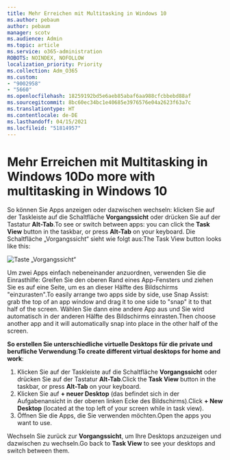 ```yaml
---
title: Mehr Erreichen mit Multitasking in Windows 10
ms.author: pebaum
author: pebaum
manager: scotv
ms.audience: Admin
ms.topic: article
ms.service: o365-administration
ROBOTS: NOINDEX, NOFOLLOW
localization_priority: Priority
ms.collection: Adm_O365
ms.custom:
- "9002958"
- "5660"
ms.openlocfilehash: 18259192bd5e6aeb85abaf6aa988cfcbbebd88af
ms.sourcegitcommit: 8bc60ec34bc1e40685e3976576e04a2623f63a7c
ms.translationtype: HT
ms.contentlocale: de-DE
ms.lasthandoff: 04/15/2021
ms.locfileid: "51814957"
---
```

# <a name="do-more-with-multitasking-in-windows-10"></a><span data-ttu-id="7b95b-102">Mehr Erreichen mit Multitasking in Windows 10</span><span class="sxs-lookup"><span data-stu-id="7b95b-102">Do more with multitasking in Windows 10</span></span>

<span data-ttu-id="7b95b-103">So können Sie Apps anzeigen oder dazwischen wechseln: klicken Sie auf der Taskleiste auf die Schaltfläche **Vorgangssicht** oder drücken Sie auf der Tastatur **Alt-Tab**.</span><span class="sxs-lookup"><span data-stu-id="7b95b-103">To see or switch between apps: you can click the **Task View** button in the taskbar, or press **Alt-Tab** on your keyboard.</span></span> <span data-ttu-id="7b95b-104">Die Schaltfläche „Vorgangssicht“ sieht wie folgt aus:</span><span class="sxs-lookup"><span data-stu-id="7b95b-104">The Task View button looks like this:</span></span>

![Taste „Vorgangssicht“](media/task-view.png)

<span data-ttu-id="7b95b-106">Um zwei Apps einfach nebeneinander anzuordnen, verwenden Sie die Einrasthilfe: Greifen Sie den oberen Rand eines App-Fensters und ziehen Sie es auf eine Seite, um es an dieser Hälfte des Bildschirms "einzurasten".</span><span class="sxs-lookup"><span data-stu-id="7b95b-106">To easily arrange two apps side by side, use Snap Assist: grab the top of an app window and drag it to one side to "snap" it to that half of the screen.</span></span> <span data-ttu-id="7b95b-107">Wählen Sie dann eine andere App aus und Sie wird automatisch in der anderen Hälfte des Bildschirms einrasten.</span><span class="sxs-lookup"><span data-stu-id="7b95b-107">Then choose another app and it will automatically snap into place in the other half of the screen.</span></span>

<span data-ttu-id="7b95b-108">**So erstellen Sie unterschiedliche virtuelle Desktops für die private und berufliche Verwendung**:</span><span class="sxs-lookup"><span data-stu-id="7b95b-108">**To create different virtual desktops for home and work**:</span></span>

1. <span data-ttu-id="7b95b-109">Klicken Sie auf der Taskleiste auf die Schaltfläche **Vorgangssicht** oder drücken Sie auf der Tastatur **Alt-Tab**.</span><span class="sxs-lookup"><span data-stu-id="7b95b-109">Click the **Task View** button in the taskbar, or press **Alt-Tab** on your keyboard.</span></span>
2. <span data-ttu-id="7b95b-110">Klicken Sie auf **+ neuer Desktop** (das befindet sich in der Aufgabenansicht in der oberen linken Ecke des Bildschirms).</span><span class="sxs-lookup"><span data-stu-id="7b95b-110">Click **+ New Desktop** (located at the top left of your screen while in task view).</span></span>
3. <span data-ttu-id="7b95b-111">Öffnen Sie die Apps, die Sie verwenden möchten.</span><span class="sxs-lookup"><span data-stu-id="7b95b-111">Open the apps you want to use.</span></span> 

<span data-ttu-id="7b95b-112">Wechseln Sie zurück zur **Vorgangssicht**, um Ihre Desktops anzuzeigen und dazwischen zu wechseln.</span><span class="sxs-lookup"><span data-stu-id="7b95b-112">Go back to **Task View** to see your desktops and switch between them.</span></span>
